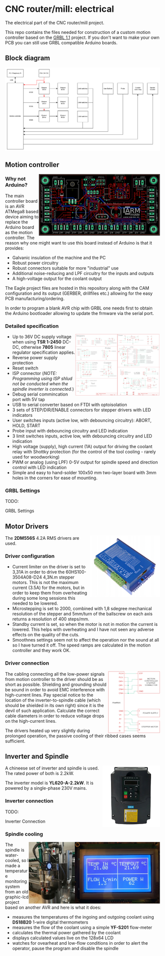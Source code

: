 # CNC router/mill: electrical
The electrical part of the CNC router/mill project.

This repo contains the files needed for construction of a custom motion controller based on the [GRBL 1.1](https://github.com/gnea/grbl) project. If you don't want to make your own PCB you can still use GRBL compatible Arduino boards.

## Block diagram
![diagram1](./Images/diagram1.png)

## Motion controller
<img align="right" height="200" src="./Images/pcb.PNG">

### Why not Arduino?
The main controller board is an AVR ATMega8 based device aiming to replace the Arduino board as the motion controller. The reason why one might want to use this board instead of Arduino is that it provides:
* Galvanic insulation of the machine and the PC
* Robust power circuitry
* Robust connectors suitable for more "industrial" use
* Additional noise-reducing and LPF circuitry for the inputs and outputs
* A high-voltage output for the coolant output

The Eagle project files are hosted in this repository along with the CAM configuration and its output (GERBER, drillfiles etc.) allowing for the easy PCB manufacturing/ordering.

In order to program a blank AVR chip with GRBL one needs first to obtain the Arduino bootloader allowing to update the frmware via the serial port.

### Detailed specification

<img align="right" height="200" src="./Images/schematic1.png">
<img align="right" height="200" src="./Images/schematic2.png">

* Up to 36V DC supply voltage when using **TSR 1-2450** DC-DC, otherwise **7805** linear regulator specification applies.
* Reverse power supply protection
* Reset switch
* ISP connector (*NOTE: Programming using ISP shlud not be conducted when the spindle inverter is connected.*)
* Debug serial commincation port with 5V tap
* USB to serial converter based on FTDI with optoisolation
* 3 sets of STEP/DIR/ENABLE connectors for stepper drivers with LED indicators
* User switches inputs (active low, with debouncing circuitry): ABORT, HOLD, START
* Probe input with debouncing circuitry and LED indication
* 3 limit switches inputs, active low, with debouncing circuitry and LED indication
* High voltage (supply), high current (1A) output for driving the coolant relay with Shottky protection (for the control of the tool cooling - rarely used for woodworking)
* PWM or analog (using LPF) 0-5V output for spindle speed and direction control with LED indication
* Simple and easy to hand-solder 100x50 mm two-layer board with 3mm holes in the corners for ease of mounting. 

### GRBL Settings

TODO: 

GRBL Settings

## Motor Drivers
<img align="right" height="200" src="./Images/driver1.PNG">

The **2DM556S** 4.2A RMS drivers are used.

### Driver configuration

* Current limiter on the driver is set to 3,31A in order to drive the 60HS100-3504A08-D24 4,3N.m stepper motors. This is not the maximum current (3.5A) for the motors, but in order to keep them from overheating during some long sessions this needed to be lowered.
* Microstepping is set to 2000, combined with 1,8 sdegree mechanical resolution of the stepper and 5mm/turn of the ballscrew on each axis returns a resolution of 400 steps/mm.
* Standby current is set, so when the motor is not in motion the current is lowered. This helps with overheating and I have not seen any adverse effects on the quality of the cuts.
* Smoothnes settings seem not to affect the operation nor the sound at all so I have turned it off. The speed ramps are calculated in the motion controller and they work OK. 

### Driver connection
<img align="right" height="200" src="./Images/driver_connection.png">

The cabling connecting all the low-power signals from motion controller to the driver should be as short as possible. Shielding and grounding should be sound in order to avoid EMC interference with high-current lines. Pay special notice to the location of the inverter-to-spindle cable (which should be shielded in its own right) since it is the devil of such application. Calculate the correct cable diameters in order to reduce voltage drops on the high-current lines. 

The drivers heated up very slightly during prolonged operation, the passive cooling of their ribbed cases seems sufficient.

## Inverter and Spindle
<img align="right" height="200" src="./Images/inverter2k2.jpg">

A chineese set of inverter and spindle is used. The rated power of both is 2.2kW.

The inverter model is **YL620-A-2.2kW**. It is powered by a single-phase 230V mains.

### Inverter connection

TODO: 

Inverter Connection

### Spindle cooling
<img align="right" height="200" src="./Images/temp_display.jpg">
<img align="right" height="200" src="./Images/spindle_cooling.jpg">

The spindle is water-cooled, so I made a temperature monitoring system from an old graphic-lcd project based on another AVR and here is what it does:
* measures the temperatures of the ingoing and outgoing coolant using **DS18B20** 1-wire digital thermometers
* measures the flow of the coolant using a simple **YF-S201** flow-meter
* calculates the thermal power gathered by the coolant
* displays calculated values live on the 128x64 LCD
* watches for ovearheat and low-flow conditions in order to alert the operator, pause the program and disable the spindle





